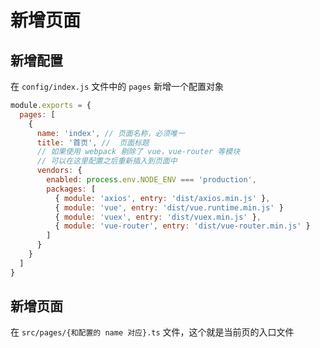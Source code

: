 # 新增页面

## 新增配置

在 `config/index.js` 文件中的 `pages` 新增一个配置对象

```javascript
module.exports = {
  pages: [
    {
      name: 'index', // 页面名称，必须唯一
      title: '首页', //  页面标题
      // 如果使用 webpack 剔除了 vue，vue-router 等模块
      // 可以在这里配置之后重新插入到页面中
      vendors: {
        enabled: process.env.NODE_ENV === 'production',
        packages: [
          { module: 'axios', entry: 'dist/axios.min.js' },
          { module: 'vue', entry: 'dist/vue.runtime.min.js' }
          { module: 'vuex', entry: 'dist/vuex.min.js' },
          { module: 'vue-router', entry: 'dist/vue-router.min.js' }
        ]
      }
    }
  ]
}
```

## 新增页面

在 `src/pages/{和配置的 name 对应}.ts` 文件，这个就是当前页的入口文件

